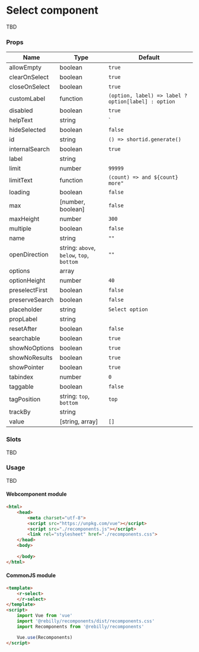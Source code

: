 # Select component

TBD

### Props

| Name | Type | Default |
|--|--|--|
| allowEmpty | boolean | `true` |
| clearOnSelect |  boolean | `true` |
| closeOnSelect |  boolean | `true` |
| customLabel | function | `(option, label) => label ? option[label] : option` |
| disabled | boolean | `true` |
| helpText | string |` |
| hideSelected | boolean | `false` |
| id | string | `() => shortid.generate()` |
| internalSearch | boolean | `true` |
| label | string |  |
| limit | number | `99999` |
| limitText | function | `(count) => and ${count} more"` |
| loading | boolean | `false` |
| max | [number, boolean] | `false` |
| maxHeight | number | `300` |
| multiple | boolean | `false` |
| name | string | `""` |
| openDirection | string: `above`, `below`, `top`, `bottom` | `""` |
| options | array |  |
| optionHeight | number | `40` |
| preselectFirst | boolean | `false` |
| preserveSearch | boolean | `false` |
| placeholder | string | `Select option` |
| propLabel | string | |
| resetAfter | boolean | `false` |
| searchable | boolean | `true` |
| showNoOptions | boolean | `true` |
| showNoResults | boolean | `true` |
| showPointer | boolean | `true` |
| tabindex | number | `0` |
| taggable | boolean | `false` |
| tagPosition | string: `top`, `bottom` | `top` |
| trackBy | string |  |
| value | [string, array] | `[]` |

### Slots

TBD

### Usage

TBD

#### Webcomponent module

```html
<html>
    <head>
        <meta charset="utf-8">
        <script src="https://unpkg.com/vue"></script>
        <script src="./recomponents.js"></script>
        <link rel="stylesheet" href="./recomponents.css">
    </head>
    <body>
       
    </body>
</html>
```

#### CommonJS module

```html
<template>
    <r-select>
    </r-select>
</template>
<script>
    import Vue from 'vue'
    import '@rebilly/recomponents/dist/recomponents.css'
    import Recomponents from '@rebilly/recomponents'

    Vue.use(Recomponents)
</script>
```
